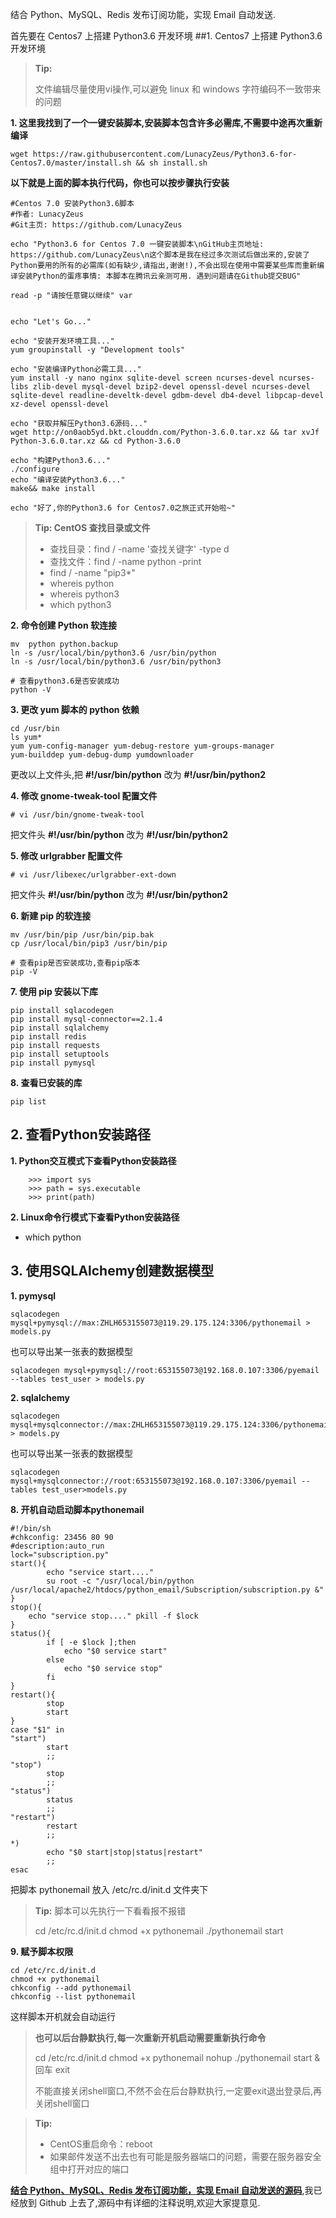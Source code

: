结合 Python、MySQL、Redis 发布订阅功能，实现 Email 自动发送.

首先要在 Centos7 上搭建 Python3.6 开发环境
##1. Centos7 上搭建 Python3.6 开发环境
> **Tip:**
>
> 文件编辑尽量使用vi操作,可以避免 linux 和 windows 字符编码不一致带来的问题

**1. 这里我找到了一个一键安装脚本,安装脚本包含许多必需库,不需要中途再次重新编译**

```
wget https://raw.githubusercontent.com/LunacyZeus/Python3.6-for-Centos7.0/master/install.sh && sh install.sh
```
**以下就是上面的脚本执行代码，你也可以按步骤执行安装**
```
#Centos 7.0 安装Python3.6脚本
#作者: LunacyZeus
#Git主页: https://github.com/LunacyZeus

echo "Python3.6 for Centos 7.0 一键安装脚本\nGitHub主页地址: https://github.com/LunacyZeus\n这个脚本是我在经过多次测试后做出来的,安装了Python要用的所有的必需库(如有缺少,请指出,谢谢!),不会出现在使用中需要某些库而重新编译安装Python的蛋疼事情: 本脚本在腾讯云亲测可用. 遇到问题请在Github提交BUG"

read -p "请按任意键以继续" var


echo "Let's Go..."

echo "安装开发环境工具..."
yum groupinstall -y "Development tools"

echo "安装编译Python必需工具..."
yum install -y nano nginx sqlite-devel screen ncurses-devel ncurses-libs zlib-devel mysql-devel bzip2-devel openssl-devel ncurses-devel sqlite-devel readline-develtk-devel gdbm-devel db4-devel libpcap-devel xz-devel openssl-devel

echo "获取并解压Python3.6源码..."
wget http://on0aob5yd.bkt.clouddn.com/Python-3.6.0.tar.xz && tar xvJf Python-3.6.0.tar.xz && cd Python-3.6.0

echo "构建Python3.6..."
./configure
echo "编译安装Python3.6..."
make&& make install

echo "好了,你的Python3.6 for Centos7.0之旅正式开始啦~"
```
> **Tip: CentOS 查找目录或文件**
> - 查找目录：find / -name '查找关键字' -type d
> - 查找文件：find / -name python -print
> - find / -name "pip3*"
> - whereis python
> - whereis python3
> - which python3

**2. 命令创建 Python 软连接**

```
mv  python python.backup
ln -s /usr/local/bin/python3.6 /usr/bin/python
ln -s /usr/local/bin/python3.6 /usr/bin/python3

# 查看python3.6是否安装成功
python -V
```

**3. 更改 yum 脚本的 python 依赖**

```
cd /usr/bin
ls yum*
yum yum-config-manager yum-debug-restore yum-groups-manager
yum-builddep yum-debug-dump yumdownloader
```

更改以上文件头,把 **#!/usr/bin/python** 改为 **#!/usr/bin/python2**

**4. 修改 gnome-tweak-tool 配置文件**

```
# vi /usr/bin/gnome-tweak-tool
```

把文件头 **#!/usr/bin/python** 改为 **#!/usr/bin/python2**

**5. 修改 urlgrabber 配置文件**

```
# vi /usr/libexec/urlgrabber-ext-down
```

把文件头 **#!/usr/bin/python** 改为 **#!/usr/bin/python2**

**6. 新建 pip 的软连接**
```
mv /usr/bin/pip /usr/bin/pip.bak
cp /usr/local/bin/pip3 /usr/bin/pip

# 查看pip是否安装成功,查看pip版本
pip -V
```

**7. 使用 pip 安装以下库**

```
pip install sqlacodegen
pip install mysql-connector==2.1.4
pip install sqlalchemy
pip install redis
pip install requests
pip install setuptools
pip install pymysql
```
**8. 查看已安装的库**
```
pip list
```

## 2. 查看Python安装路径
**1. Python交互模式下查看Python安装路径**
```
    >>> import sys
    >>> path = sys.executable
    >>> print(path)
```

**2. Linux命令行模式下查看Python安装路径**
* which python

## 3. 使用SQLAlchemy创建数据模型
**1. pymysql**
```
sqlacodegen mysql+pymysql://max:ZHLH653155073@119.29.175.124:3306/pythonemail > models.py
```
也可以导出某一张表的数据模型

```
sqlacodegen mysql+pymysql://root:653155073@192.168.0.107:3306/pyemail --tables test_user > models.py
```


**2. sqlalchemy**

```
sqlacodegen mysql+mysqlconnector://max:ZHLH653155073@119.29.175.124:3306/pythonemail > models.py
```
也可以导出某一张表的数据模型
```
sqlacodegen mysql+mysqlconnector://root:653155073@192.168.0.107:3306/pyemail --tables test_user>models.py
```
**8. 开机自动启动脚本pythonemail**

```
#!/bin/sh
#chkconfig: 23456 80 90
#description:auto_run
lock="subscription.py"
start(){
        echo "service start...."
        su root -c "/usr/local/bin/python /usr/local/apache2/htdocs/python_email/Subscription/subscription.py &"
}
stop(){
    echo "service stop...." pkill -f $lock
}
status(){
        if [ -e $lock ];then
            echo "$0 service start"
        else
            echo "$0 service stop"
        fi
}
restart(){
        stop
        start
}
case "$1" in
"start")
        start
        ;;
"stop")
        stop
        ;;
"status")
        status
        ;;
"restart")
        restart
        ;;
*)
        echo "$0 start|stop|status|restart"
        ;;
esac
```
把脚本 pythonemail 放入 /etc/rc.d/init.d 文件夹下
> **Tip:**
> 脚本可以先执行一下看看报不报错
> 
> cd /etc/rc.d/init.d
> chmod +x pythonemail
> ./pythonemail start


**9. 赋予脚本权限**
```
cd /etc/rc.d/init.d
chmod +x pythonemail
chkconfig --add pythonemail
chkconfig --list pythonemail
```
这样脚本开机就会自动运行

> **也可以后台静默执行,每一次重新开机启动需要重新执行命令**
> 
> cd /etc/rc.d/init.d
> chmod +x pythonemail
> nohup ./pythonemail start &
> 回车
> exit
> 
> 不能直接关闭shell窗口,不然不会在后台静默执行,一定要exit退出登录后,再关闭shell窗口

> **Tip:**
> - CentOS重启命令：reboot
> - 如果邮件发送不出去也有可能是服务器端口的问题，需要在服务器安全组中打开对应的端口

[**结合 Python、MySQL、Redis 发布订阅功能，实现 Email 自动发送的源码**](https://github.com/longhuicode/Email-is-automatically-sent),我已经放到 Github 上去了,源码中有详细的注释说明,欢迎大家提意见.